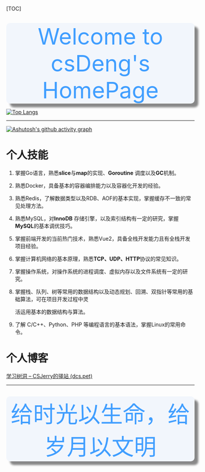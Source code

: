 [TOC]



<div 
style="text-align: center; font-size: 60px; margin-top: 30px; color: #409EFF
;  box-shadow: 10px 10px 5px #888888; border-radius: 10px; background:#F2F6FC">
Welcome to csDeng's HomePage
</div>


[![Top Langs](https://github-readme-stats.vercel.app/api/top-langs/?username=anuraghazra&layout=compact)](https://github.com/anuraghazra/github-readme-stats)

---



[![Ashutosh's github activity graph](https://activity-graph.herokuapp.com/graph?username=csDeng&theme=dracula)](https://github.com/ashutosh00710/github-readme-activity-graph)


# 个人技能

1. 掌握Go语言，熟悉**slice**与**map**的实现、**Goroutine** 调度以及**GC**机制。 

2. 熟悉Docker，具备基本的容器编排能力以及容器化开发的经验。 

3. 熟悉Redis，了解数据类型以及RDB、AOF的基本实现，掌握缓存不一致的常见处理方法。 

4. 熟悉MySQL，对**InnoDB** 存储引擎，以及索引结构有一定的研究，掌握**MySQL**的基本调优技巧。 

5. 掌握前端开发的当前热门技术，熟悉Vue2，具备全栈开发能力且有全栈开发项目经验。 

6. 掌握计算机网络的基本原理，熟悉**TCP、UDP、HTTP**协议的常见知识。 

7. 掌握操作系统，对操作系统的进程调度、虚拟内存以及文件系统有一定的研究。 

8. 掌握栈、队列、树等常用的数据结构以及动态规划、回溯、双指针等常用的基础算法，可在项目开发过程中灵 

   活运用基本的数据结构与算法。 

9. 了解 C/C++、Python、PHP 等编程语言的基本语法，掌握Linux的常用命令。 



# 个人博客

[学习树洞 – CSJerry的驿站 (dcs.pet)](https://dcs.pet/)



---



<div 
style="text-align: center; font-size: 60px; margin-top: 30px; color: #409EFF
;  box-shadow: 10px 10px 5px #888888; border-radius: 10px; background:#F2F6FC">
给时光以生命，给岁月以文明
</div>





